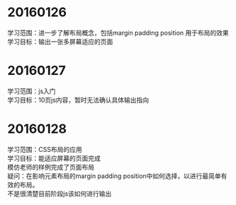 # 20160126
学习范围：进一步了解布局概念，包括margin padding position 用于布局的效果 <br/>
学习目标：输出一张多屏幕适应的页面 <br>
# 20160127
学习范围：js入门<br/>
学习目标：10页js内容，暂时无法确认具体输出指向 <br>
# 20160128
学习范围：CSS布局的应用<br/>
学习目标：能适应屏幕的页面完成 <br>
模仿老师的样例完成了页面布局 <br>
疑问：在影响元素布局的margin padding position中如何选择，以进行最简单有效的布局。 <br>
      不是很清楚目前阶段js该如何进行输出


